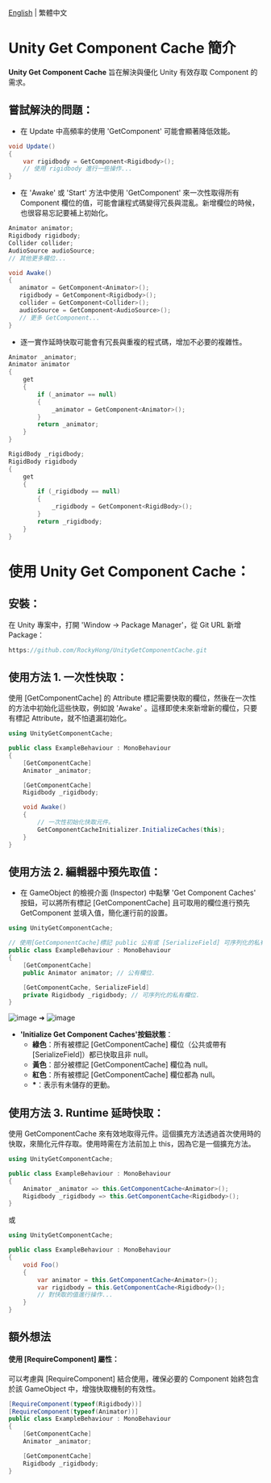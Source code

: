[English](https://github.com/RockyHong/UnityGetComponentCache/blob/main/README.md) | 繁體中文

# Unity Get Component Cache 簡介

**Unity Get Component Cache** 旨在解決與優化 Unity 有效存取 Component 的需求。

## 嘗試解決的問題：

- 在 Update 中高頻率的使用 'GetComponent' 可能會顯著降低效能。

```csharp
void Update()
{
    var rigidbody = GetComponent<Rigidbody>();
    // 使用 rigidbody 進行一些操作...
}
```

- 在 'Awake' 或 'Start' 方法中使用 'GetComponent' 來一次性取得所有 Component 欄位的值，可能會讓程式碼變得冗長與混亂。新增欄位的時候，也很容易忘記要補上初始化。

```csharp
Animator animator;
Rigidbody rigidbody;
Collider collider;
AudioSource audioSource;
// 其他更多欄位...

void Awake()
{
   animator = GetComponent<Animator>();
   rigidbody = GetComponent<Rigidbody>();
   collider = GetComponent<Collider>();
   audioSource = GetComponent<AudioSource>();
   // 更多 GetComponent...
}
```

- 逐一實作延時快取可能會有冗長與重複的程式碼，增加不必要的複雜性。

```csharp
Animator _animator;
Animator animator
{
    get
    {
        if (_animator == null)
        {
            _animator = GetComponent<Animator>();
        }
        return _animator;
    }
}

RigidBody _rigidbody;
RigidBody rigidbody
{
    get
    {
        if (_rigidbody == null)
        {
            _rigidbody = GetComponent<RigidBody>();
        }
        return _rigidbody;
    }
}
```

# 使用 Unity Get Component Cache：

## **安裝**：

在 Unity 專案中，打開 'Window -> Package Manager'，從 Git URL 新增 Package：

```csharp
https://github.com/RockyHong/UnityGetComponentCache.git
```

## **使用方法 1. 一次性快取**：

使用 [GetComponentCache] 的 Attribute 標記需要快取的欄位，然後在一次性的方法中初始化這些快取，例如說 'Awake' 。這樣即使未來新增新的欄位，只要有標記 Attribute，就不怕遺漏初始化。

```csharp
using UnityGetComponentCache;

public class ExampleBehaviour : MonoBehaviour
{
    [GetComponentCache]
    Animator _animator;

    [GetComponentCache]
    Rigidbody _rigidbody;

    void Awake()
    {
        // 一次性初始化快取元件。
        GetComponentCacheInitializer.InitializeCaches(this);
    }
}
```

## **使用方法 2. 編輯器中預先取值**：

- 在 GameObject 的檢視介面 (Inspector) 中點擊 'Get Component Caches' 按鈕，可以將所有標記 [GetComponentCache] 且可取用的欄位進行預先 GetComponent 並填入值，簡化運行前的設置。

```csharp
using UnityGetComponentCache;

// 使用[GetComponentCache]標記 public 公有或 [SerializeField] 可序列化的私有欄位。
public class ExampleBehaviour : MonoBehaviour
{
    [GetComponentCache]
    public Animator animator; // 公有欄位.

    [GetComponentCache, SerializeField]
    private Rigidbody _rigidbody; // 可序列化的私有欄位.
}
```

![image](https://github.com/RockyHong/UnityGetComponentCache/assets/19500834/1333920a-124e-4c2e-b977-5cfbe36743af) ➜ ![image](https://github.com/RockyHong/UnityGetComponentCache/assets/19500834/35b8bf85-765b-4366-b823-d7eca00f09d0)

- **'Initialize Get Component Caches'按鈕狀態**：
  - **綠色**：所有被標記 [GetComponentCache] 欄位（公共或帶有[SerializeField]）都已快取且非 null。
  - **黃色**：部分被標記 [GetComponentCache] 欄位為 null。
  - **紅色**：所有被標記 [GetComponentCache] 欄位都為 null。
  - **\***：表示有未儲存的更動。

## **使用方法 3. Runtime 延時快取**：

使用 GetComponentCache<T> 來有效地取得元件。這個擴充方法透過首次使用時的快取，來簡化元件存取。使用時需在方法前加上 this，因為它是一個擴充方法。

```csharp
using UnityGetComponentCache;

public class ExampleBehaviour : MonoBehaviour
{
    Animator _animator => this.GetComponentCache<Animator>();
    Rigidbody _rigidbody => this.GetComponentCache<Rigidbody>();
}
```

或

```csharp
using UnityGetComponentCache;

public class ExampleBehaviour : MonoBehaviour
{
    void Foo()
    {
        var animator = this.GetComponentCache<Animator>();
        var rigidbody = this.GetComponentCache<Rigidbody>();
        // 對快取的值進行操作...
    }
}
```

## **額外想法**

#### 使用 [RequireComponent] 屬性：

可以考慮與 [RequireComponent] 結合使用，確保必要的 Component 始終包含於該 GameObject 中，增強快取機制的有效性。

```csharp
[RequireComponent(typeof(Rigidbody))]
[RequireComponent(typeof(Animator))]
public class ExampleBehaviour : MonoBehaviour
{
    [GetComponentCache]
    Animator _animator;

    [GetComponentCache]
    Rigidbody _rigidbody;
}
```
